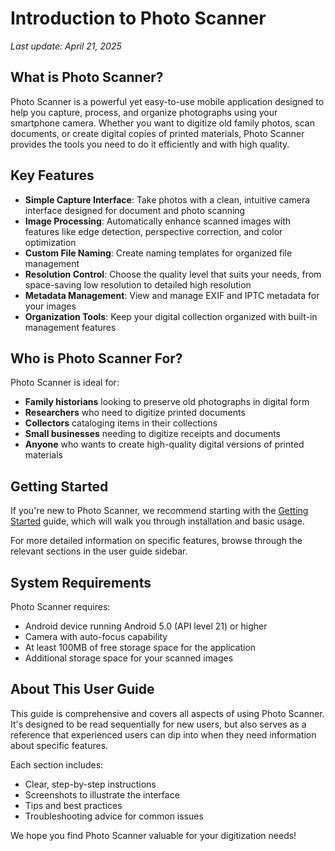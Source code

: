# Introduction to Photo Scanner

*Last update: April 21, 2025*

## What is Photo Scanner?

Photo Scanner is a powerful yet easy-to-use mobile application designed to help you capture, process, and organize photographs using your smartphone camera. Whether you want to digitize old family photos, scan documents, or create digital copies of printed materials, Photo Scanner provides the tools you need to do it efficiently and with high quality.

## Key Features

- **Simple Capture Interface**: Take photos with a clean, intuitive camera interface designed for document and photo scanning
- **Image Processing**: Automatically enhance scanned images with features like edge detection, perspective correction, and color optimization
- **Custom File Naming**: Create naming templates for organized file management
- **Resolution Control**: Choose the quality level that suits your needs, from space-saving low resolution to detailed high resolution
- **Metadata Management**: View and manage EXIF and IPTC metadata for your images
- **Organization Tools**: Keep your digital collection organized with built-in management features

## Who is Photo Scanner For?

Photo Scanner is ideal for:

- **Family historians** looking to preserve old photographs in digital form
- **Researchers** who need to digitize printed documents
- **Collectors** cataloging items in their collections
- **Small businesses** needing to digitize receipts and documents
- **Anyone** who wants to create high-quality digital versions of printed materials

## Getting Started

If you're new to Photo Scanner, we recommend starting with the [Getting Started](getting-started.md) guide, which will walk you through installation and basic usage.

For more detailed information on specific features, browse through the relevant sections in the user guide sidebar.

## System Requirements

Photo Scanner requires:

- Android device running Android 5.0 (API level 21) or higher
- Camera with auto-focus capability
- At least 100MB of free storage space for the application
- Additional storage space for your scanned images

## About This User Guide

This guide is comprehensive and covers all aspects of using Photo Scanner. It's designed to be read sequentially for new users, but also serves as a reference that experienced users can dip into when they need information about specific features.

Each section includes:
- Clear, step-by-step instructions
- Screenshots to illustrate the interface
- Tips and best practices
- Troubleshooting advice for common issues

We hope you find Photo Scanner valuable for your digitization needs!

